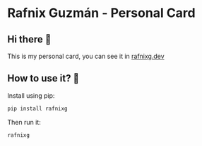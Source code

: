 # Rafnix Guzmán - Personal Card

## Hi there 👋

This is my personal card, you can see it in [rafnixg.dev](https://rafnixg.dev)

## How to use it? 🤔

Install using pip:

```bash
pip install rafnixg
```

Then run it:

```bash
rafnixg
```